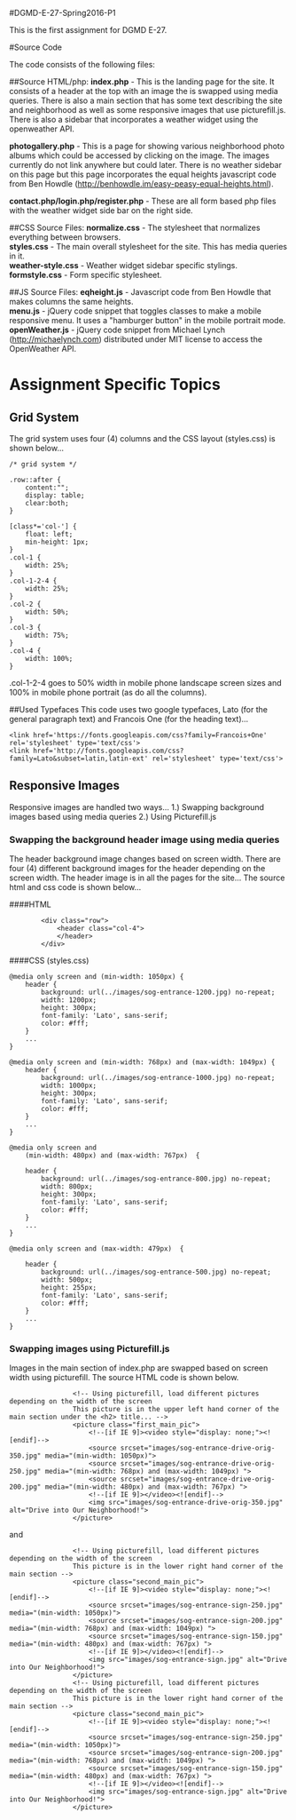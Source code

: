 #DGMD-E-27-Spring2016-P1

This is the first assignment for DGMD E-27.

#Source Code

The code consists of the following files:

##Source HTML/php:
**index.php** - This is the landing page for the site. It consists of a header at the top with an image the is swapped using media queries. There is also a main section that has some text describing the site and neighborhood as well as some responsive images that use picturefill.js. There is also a sidebar that incorporates a weather widget using the openweather API.

**photogallery.php** - This is a page for showing various neighborhood photo albums which could be accessed by clicking on the image. The images currently do not link anywhere but could later. There is no weather sidebar on this page but this page incorporates the equal heights javascript code from Ben Howdle (http://benhowdle.im/easy-peasy-equal-heights.html).

**contact.php/login.php/register.php** - These are all form based php files with the weather widget side bar on the right side.

##CSS Source Files:
**normalize.css** - The stylesheet that normalizes everything between browsers.<br>
**styles.css** - The main overall stylesheet for the site. This has media queries in it.<br>
**weather-style.css** - Weather widget sidebar specific stylings.<br>
**formstyle.css** - Form specific stylesheet.<br>

##JS Source Files:
**eqheight.js** - Javascript code from Ben Howdle that makes columns the same heights.<br>
**menu.js** - jQuery code snippet that toggles classes to make a mobile responsive menu. It uses a "hamburger button" in the mobile portrait mode.<br>
**openWeather.js** - jQuery code snippet from Michael Lynch (http://michaelynch.com) distributed under MIT license to access the OpenWeather API.<br>

# Assignment Specific Topics

## Grid System
The grid system uses four (4) columns and the CSS layout (styles.css) is shown below...

```
/* grid system */

.row::after {
    content:"";
    display: table;
    clear:both;
} 

[class*='col-'] {
	float: left;
	min-height: 1px;
}
.col-1 {
	width: 25%;
}
.col-1-2-4 {
	width: 25%;
}
.col-2 {
	width: 50%;
}
.col-3 {
	width: 75%;
}
.col-4 {
	width: 100%;
}
```

.col-1-2-4 goes to 50% width in mobile phone landscape screen sizes and 100% in mobile phone portrait (as do all the columns).

##Used Typefaces
This code uses two google typefaces, Lato (for the general paragraph text) and Francois One (for the heading text)...<br>
```
<link href='https://fonts.googleapis.com/css?family=Francois+One' rel='stylesheet' type='text/css'>
<link href='http://fonts.googleapis.com/css?family=Lato&subset=latin,latin-ext' rel='stylesheet' type='text/css'>
```	
## Responsive Images

Responsive images are handled two ways...
1.) Swapping background images based using media queries
2.) Using Picturefill.js

### Swapping the background header image using media queries

The header background image changes based on screen width. There are four (4) different background images for the header depending on the screen width. The header image is in all the pages for the site... The source html and css code is shown below...

####HTML
```
		<div class="row">
			<header class="col-4">
			</header>
		</div>
```

####CSS (styles.css)
```
@media only screen and (min-width: 1050px) {
	header {
		background: url(../images/sog-entrance-1200.jpg) no-repeat;
		width: 1200px;
		height: 300px;
		font-family: 'Lato', sans-serif; 
		color: #fff;
	}
	...
}

@media only screen and (min-width: 768px) and (max-width: 1049px) {
	header {
		background: url(../images/sog-entrance-1000.jpg) no-repeat;
		width: 1000px;
		height: 300px;
		font-family: 'Lato', sans-serif; 
		color: #fff;
	}
	...
}

@media only screen and 
	(min-width: 480px) and (max-width: 767px)  {

	header {
		background: url(../images/sog-entrance-800.jpg) no-repeat;
		width: 800px;
		height: 300px;
		font-family: 'Lato', sans-serif; 
		color: #fff;
	}
	...
}

@media only screen and (max-width: 479px)  {

	header {
		background: url(../images/sog-entrance-500.jpg) no-repeat;
		width: 500px;
		height: 255px;
		font-family: 'Lato', sans-serif; 
		color: #fff;
	}
	...
}
```
### Swapping images using Picturefill.js
Images in the main section of index.php are swapped based on screen width using picturefill. The source HTML code is shown below.

```
				<!-- Using picturefill, load different pictures depending on the width of the screen
				This picture is in the upper left hand corner of the main section under the <h2> title... -->
				<picture class="first_main_pic">
					<!--[if IE 9]><video style="display: none;"><![endif]-->
					<source srcset="images/sog-entrance-drive-orig-350.jpg" media="(min-width: 1050px)">
					<source srcset="images/sog-entrance-drive-orig-250.jpg" media="(min-width: 768px) and (max-width: 1049px) ">
					<source srcset="images/sog-entrance-drive-orig-200.jpg" media="(min-width: 480px) and (max-width: 767px) ">
					<!--[if IE 9]></video><![endif]-->
					<img src="images/sog-entrance-drive-orig-350.jpg" alt="Drive into Our Neighborhood!">
				</picture>
```

and

```
				<!-- Using picturefill, load different pictures depending on the width of the screen
				This picture is in the lower right hand corner of the main section -->
				<picture class="second_main_pic">
					<!--[if IE 9]><video style="display: none;"><![endif]-->
					<source srcset="images/sog-entrance-sign-250.jpg" media="(min-width: 1050px)">
					<source srcset="images/sog-entrance-sign-200.jpg" media="(min-width: 768px) and (max-width: 1049px) ">
					<source srcset="images/sog-entrance-sign-150.jpg" media="(min-width: 480px) and (max-width: 767px) ">
					<!--[if IE 9]></video><![endif]-->
					<img src="images/sog-entrance-sign.jpg" alt="Drive into Our Neighborhood!">
				</picture>
				<!-- Using picturefill, load different pictures depending on the width of the screen
				This picture is in the lower right hand corner of the main section -->
				<picture class="second_main_pic">
					<!--[if IE 9]><video style="display: none;"><![endif]-->
					<source srcset="images/sog-entrance-sign-250.jpg" media="(min-width: 1050px)">
					<source srcset="images/sog-entrance-sign-200.jpg" media="(min-width: 768px) and (max-width: 1049px) ">
					<source srcset="images/sog-entrance-sign-150.jpg" media="(min-width: 480px) and (max-width: 767px) ">
					<!--[if IE 9]></video><![endif]-->
					<img src="images/sog-entrance-sign.jpg" alt="Drive into Our Neighborhood!">
				</picture>
```
